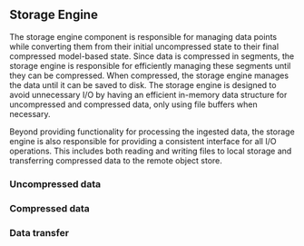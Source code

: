 ## Storage Engine
The storage engine component is responsible for managing data points while converting them from their initial uncompressed 
state to their final compressed model-based state. Since data is compressed in segments, the storage engine is responsible 
for efficiently managing these segments until they can be compressed. When compressed, the storage engine manages the 
data until it can be saved to disk. The storage engine is designed to avoid unnecessary I/O by having an efficient 
in-memory data structure for uncompressed and compressed data, only using file buffers when necessary.

Beyond providing functionality for processing the ingested data, the storage engine is also responsible for providing
a consistent interface for all I/O operations. This includes both reading and writing files to local storage and
transferring compressed data to the remote object store.

### Uncompressed data

### Compressed data

### Data transfer
